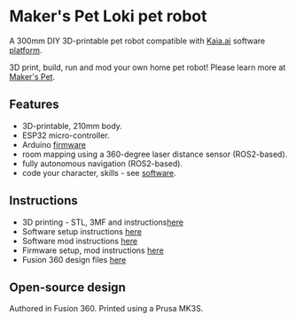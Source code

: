 # Maker's Pet Loki pet robot

A 300mm DIY 3D-printable pet robot compatible with [Kaia.ai](https://kaia.ai) software [platform](https://github.com/kaiaai/).

3D print, build, run and mod your own home pet robot! Please learn more at [Maker's Pet](https://makerspet.com).

## Features
- 3D-printable, 210mm body.
- ESP32 micro-controller.
- Arduino [firmware](https://github.com/makerspet/kaiaai_loki/firmware)
- room mapping using a 360-degree laser distance sensor (ROS2-based).
- fully autonomous navigation (ROS2-based).
- code your character, skills - see [software](https://kaia.ai).

## Instructions
- 3D printing - STL, 3MF and instructions[here](https://github.com/makerspet/kaiaai_loki/hardware/)
- Software setup instructions [here](https://github.com/makerspet/kaiaai_loki/config)
- Software mod instructions [here](https://github.com/makerspet/kaiaai_loki/urdf)
- Firmware setup, mod instructions [here](https://github.com/makerspet/kaiaai_loki/firmware/)
- Fusion 360 design files [here](https://github.com/makerspet/kaiaai_loki/hardware/fusion360)

## Open-source design
Authored in Fusion 360. Printed using a Prusa MK3S.

